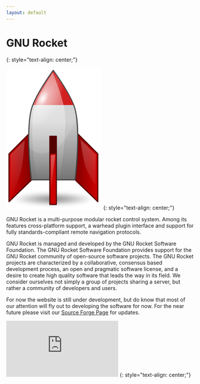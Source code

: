 ```yaml
---
layout: default
---
```

# GNU Rocket
{: style="text-align: center;"}

![alt text](logo.png)
{: style="text-align: center;"}

GNU Rocket is a multi-purpose modular rocket control system. Among its features cross-platform support, a warhead plugin interface and support for fully standards-compliant remote navigation protocols.

GNU Rocket is managed and developed by the GNU Rocket Software Foundation. The GNU Rocket Software Foundation provides support for the GNU Rocket community of open-source software projects. The GNU Rocket projects are characterized by a collaborative, consensus based development process, an open and pragmatic software license, and a desire to create high quality software that leads the way in its field. We consider ourselves not simply a group of projects sharing a server, but rather a community of developers and users.

For now the website is still under development, but do know that most of our attention will fly out to developing the software for now. For the near future please visit our [Source Forge Page](http://www.sourceforge.net/projects/rocket) for updates.

[![SourceForge.net Logo](http://sourceforge.net/sflogo.php?group_id=113091&amp;type=5)](http://sourceforge.net/)
{: style="text-align: center;"}
